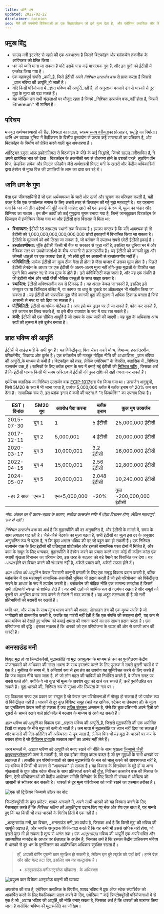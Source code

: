 ```yaml
---
title: ध्वनि धन
updated: 2022-02-22
disclaimer: opinion
seo: पैसे की उपयोगी विशेषताओं का एक सिंहावलोकन जो इसे मूल्य देता है, और एथेरियम क्लासिक और बिटकॉइन सहित कुछ ब्लॉकचेन, विकेंद्रीकरण और दीर्घायु सुनिश्चित करने के लिए जानबूझकर इन सुविधाओं को अपनी मौद्रिक नीति में कैसे लागू करते हैं।
---
```


## प्रमुख बिंदु

- साउंड मनी इंटरनेट से पहले की एक अवधारणा है जिसने बिटकॉइन और ब्लॉकचेन तकनीक के आविष्कार को प्रेरित किया।
- धन को ध्वनि माना जा सकता है यदि उसके पास कई मात्रात्मक गुण हैं, और इन गुणों को ईटीसी में एन्कोड किया गया है।
- एक महत्वपूर्ण संपत्ति _कमी_है, जिसे ईटीसी अपने _निश्चित उत्सर्जन वक्र_ से प्राप्त करता है जिससे _ज्ञात भविष्य की आपूर्ति_हो जाती है।
- यदि किसी परियोजना में _ज्ञात भविष्य की आपूर्ति_नहीं है, तो अनुरक्षक मनमाने ढंग से धारकों से दूर मुद्रा के मूल्य को बढ़ा सकते हैं।
- यह जोखिम उन सभी श्रृंखलाओं पर मौजूद रहता है जिनमें _निश्चित उत्सर्जन वक्र_नहीं होता है, जिसमें Ethereum™ भी शामिल है।

## परिचय

मजबूत अर्थव्यवस्थाओं की रीढ़, स्थिरता का प्रदाता, स्वस्थ [समय वरीयता](https://www.youtube.com/watch?v=k5XbLm3pEfI)का प्रोत्साहन, समृद्धि का निर्माता। ध्वनि धन व्यापक दुनिया में केंद्रीकरण के वित्तीय दुरुपयोग से उत्पन्न कई समस्याओं का प्रतिकार है, और बिटकॉइन के निर्माण को प्रेरित करने वाली मूल अवधारणा है।

[ऑस्ट्रियन स्कूल ऑफ इकोनॉमिक्स](https://mises.org/topics/bitcoin) से बिटकॉइन के पीछे के कई सिद्धांतों, जिनमें [साउंड मनी](https://mises.org/library/principle-sound-money)शामिल हैं, ने अपने दार्शनिक भाव को देखा। बिटकॉइन के तकनीकी रूप से बोधगम्य होने के दशकों पहले, लुडविग वॉन मिज़, फ्रेडरिक हायेक और मिल्टन फ्रीडमैन जैसे अर्थशास्त्री फ़िएट मनी के खतरों और केंद्रीय अधिकारियों द्वारा हेरफेर से मुक्त वित्त की प्रणालियों के लाभ का दावा कर रहे थे।

## ध्वनि धन के गुण

पैसा एक जीवनदायिनी है जो एक अर्थव्यवस्था के चारों ओर ऊर्जा और सूचना का परिवहन करती है, यही वजह है कि एक कार्यात्मक समाज के लिए अच्छी तरह से डिजाइन की गई मुद्रा महत्वपूर्ण है। यह पहचाना गया कि धन को तीन उद्देश्यों की पूर्ति करनी चाहिए: खाते की एक इकाई के रूप में, मूल्य का भंडार और विनिमय का माध्यम। इन तीन कार्यों को कई [गुण](https://cryptowhat.com/properties-of-sound-money/)द्वारा सुगम बनाया गया है, जिन्हें जानबूझकर बिटकॉइन के डिजाइन में इंजीनियर किया गया था और ईटीसी द्वारा विरासत में मिला था:

- **विभाज्यता:** ईटीसी 18 दशमलव स्थानों तक विभाज्य है। इसका मतलब है कि यदि आवश्यक हो तो ईटीसी को 1,000,000,000,000,000,000 छोटी इकाइयों में विभाजित किया जा सकता है। ईटीसी के मूल्यवर्ग को `वी`में लिखा जा सकता है, जो वर्तमान में उपलब्ध सबसे छोटी ईटीसी इकाई है।
- **हस्तांतरणीयता:** चूंकि ईटीसी किसी भी बैंक या सरकार से जुड़ा नहीं है, इसलिए यह दुनिया भर में और वैश्विक स्तर पर उपयोगकर्ताओं के बीच आसानी से हस्तांतरणीय है। यह ईटीसी को कागजी मुद्रा और कीमती धातुओं पर एक फायदा देता है, जो लंबी दूरी पर आसानी से हस्तांतरणीय नहीं हैं।
- **फंगिबिलिटी:** प्रत्येक ईटीसी का मूल्य ठीक वैसा ही होता है जैसा बाजार में उसका मूल्य होता है। पिछले ईटीसी लेनदेन के आधार पर एक ईटीसी के अलग-अलग मूल्य नहीं होंगे-कुछ मुद्राओं के विपरीत जहां पुराने बिल अक्सर नए से कम मूल्य के होते हैं। इसे फंगिबिलिटी कहा जाता है, और यह एक संपत्ति है जो ईटीसी सोने और चांदी जैसी भौतिक वस्तुओं के साथ साझा करता है।
- **स्थायित्व:** ईटीसी अविश्वसनीय रूप से टिकाऊ है। यह अंततः केवल जानकारी है, इसलिए इसे कंप्यूटर पर या डिजिटल वॉलेट में, या कागज या धातु के टुकड़े पर ऑफ़लाइन भी संग्रहीत किया जा सकता है। यह ईटीसी को पारंपरिक मुद्रा जैसे कागजी मुद्रा की तुलना में अधिक टिकाऊ बनाता है जिसे आसानी से नष्ट या खो दिया जा सकता है।
- **पोर्टेबिलिटी:** ईटीसी अत्यधिक पोर्टेबल है। आप इसे थंब ड्राइव पर ले जा सकते हैं, फोन कर सकते हैं, इसे कागज पर लिख सकते हैं, या इसे बीज वाक्यांश के रूप में याद रख सकते हैं।
- **कमी:** ईटीसी की एक सीमित आपूर्ति है जो समय के साथ जारी की जाएगी। यह मुद्रा के अधिकांश अन्य रूपों की तुलना में इसे दुर्लभ बनाता है।

## ज्ञात भविष्य की आपूर्ति

ईटीसी में साउंड मनी के सभी गुण हैं। यह विकेंद्रीकृत, बिना सेंसर करने योग्य, विभाज्य, हस्तांतरणीय, परिवर्तनीय, टिकाऊ और दुर्लभ है। एक ब्लॉकचैन की मजबूत मौद्रिक नीति की आधारशिला _ज्ञात भविष्य की आपूर्ति_के माध्यम से कमी है। बिटकॉइन की तरह, लेकिन एथेरियम™ के विपरीत, क्लासिक में _निश्चित उत्सर्जन वक्र_है। खनिकों के लिए ब्लॉक इनाम के रूप में बनाई गई ईटीसी की [निश्चित राशि](https://etcis.money/) , जिसका अर्थ है कि ईटीसी धारक किसी भी समय अस्तित्व में ईटीसी की कुल राशि की सही गणना कर सकते हैं।

एथेरियम क्लासिक का निश्चित उत्सर्जन वक्र [ECIP-1017](https://ecips.ethereumclassic.org/ECIPs/ecip-1017)द्वारा पेश किया गया था। उत्सर्जन अनुसूची, जिसे 5M20 के रूप में भी जाना जाता है, प्रत्येक 5,000,000 ब्लॉक में ब्लॉक इनाम को 20% कम कर देता है। सामाजिक रूप से, इस ब्लॉक इनाम में कमी की घटना ने "द फिफ्थेनिंग" का उपनाम लिया है।

| EST। दिनांक | 5M20 युग | अवरोध पैदा करना | ब्लॉक इनाम  | कुल युग उत्सर्जन       |
| ----------- | -------- | --------------- | ----------- | ---------------------- |
| 2015-07-30  | युग 1    | 1               | 5 ईटीसी     | 25,000,000 ईटीसी       |
| 2017-12-11  | युग 2    | 5,000,001       | 4 ईटीसी     | 20,000,000 ईटीसी       |
| 2020-03-17  | युग 3    | 10,000,001      | 3.2 ईटीसी   | 16,000,000 ईटीसी       |
| 2022-04-15  | युग 4    | 15,000,001      | 2.56 ईटीसी  | 12,800,000 ईटीसी       |
| 2024-05-07  | युग 5    | 20,000,001      | 2.048 ईटीसी | 10,240,000 ईटीसी       |
| ~हर 2 साल   | एन+1     | एन+5,000,000    | -20%        | कुल ~200,000,000 ईटीसी |

_नोट: अंकल दर में उतार-चढ़ाव के कारण, सटीक उत्सर्जन राशि में थोड़ा विचलन होगा, लेकिन महत्वपूर्ण रूप से नहीं।_

_निश्चित उत्सर्जन वक्र_ का अर्थ है कि मुद्रास्फीति की दर अनुमानित है, और ईटीसी के मामले में, समय के साथ लगातार घट रही है। जैसे-जैसे नेटवर्क का मूल्य बढ़ता है, सभी ईटीसी का मूल्य इस दर के अनुसार अनुमानित रूप से बढ़ता है, न कि कुछ अज्ञात भविष्य की दर जो बहुत कम हो सकती है। एक निश्चित उत्सर्जन वक्र के लिए ईटीसी की प्रतिबद्धता प्रोटोकॉल और इसकी सामाजिक परत दोनों में निहित है, और काम के सबूत के लिए धन्यवाद, मुद्रास्फीति में हेरफेर करने का प्रयास करने वाला कोई भी कठिन कांटा एक स्थायी श्रृंखला विभाजन का परिणाम देगा, इस तरह के बदलाव को बड़े पैमाने पर विसर्जित कर देगा। यह _अत्यंत_ होने पर विचार करने की संभावना नहीं है, अकेले प्रयास करें, अकेले सफल होने दें।

_ज्ञात भविष्य की आपूर्ति_ न केवल विरासती कानूनी प्रणाली के लिए एक समृद्ध विकल्प प्रदान करती है, बल्कि ब्लॉकचेन में एक महत्वपूर्ण सामाजिक-तकनीकी भूमिका भी प्रदान करती है जो इसे परियोजना को विकेंद्रीकृत रखने के आधार के रूप में उपयोग करती है। ब्लॉकचेन की मौद्रिक नीति एक सामान्य समझौता है जिसमें सभी प्रतिभागी स्वेच्छा से शामिल होते हैं। यह सभी दलों को आर्थिक रूप से गठबंधन रखता है और समूहों को दूसरों पर अनुचित प्रभाव जमा करने से रोकने में मदद करता है। यह अटूट तटस्थता ही है जो सभी प्रतिभागियों को बराबरी पर रखती है।

ध्वनि धन, और समय के साथ मूल्य धारण करने की क्षमता, प्रोत्साहन तंत्र की एक मुख्य संपत्ति है जो भागीदारी को प्रोत्साहित करती है, जबकि यह गारंटी नहीं देती है कि एक संपत्ति की सराहना होगी, यह कम से कम भविष्य को देखते हुए भविष्य की कमाई क्षमता की गणना करने का एक साधन प्रदान करता है। एक परियोजना की वृद्धि। इसका मतलब है कि धारकों को एक परियोजना के ऊपर की ओर से काफी लाभ की गारंटी है।

## अनसाउंड मनी

फिएट मुद्रा हो या क्रिप्टोकरेंसी, मुद्रास्फ़ीति या मुद्रा अवमूल्यन के माध्यम से धन का पुनर्वितरण केंद्रीय योजनाकारों को अधिकार की गलत भावना के साथ हस्तक्षेप करने के लिए पुस्तक में सबसे पुरानी चालों में से एक है। मुसीबत के समय में, वे अनिवार्य रूप से इस तंत्र का उपयोग यह सुनिश्चित करने के लिए करते हैं कि जब जहाज नीचे चला जाता है, तो जो लोग महल की चाबियों को नियंत्रित करते हैं, वे जीवन राफ्ट पर सबसे पहले होंगे, क्योंकि वे जो कुछ भी मूल्य के अवशेष खुद को खर्च कर सकते हैं, उन्हें पुनर्वितरित कर सकते हैं। मुद्रा धारकों की, निश्चित रूप से सुरक्षा और स्थिरता के नाम पर।

यह विफलता राज्य एक प्रकार का रगपुल है जो केवल उन परियोजनाओं में मौजूद हो सकता है जो पर्याप्त रूप से विकेंद्रीकृत नहीं हैं। धारकों से दूर कुछ विशिष्ट समूह (चाहे वह खनिक, स्टेकर या डेवलपर हों) के मूल्य का पुनर्वितरण केवल तभी हो सकता है जब [शक्ति संतुलन](/why-classic/decentralism#balancing-power) असमान है, जैसे कि कुछ प्रतिभागी अपने हितों को दूसरों के सामने रखने वाले प्रोटोकॉल में बदलाव के माध्यम से आगे बढ़ सकते हैं।

_ज्ञात भविष्य की आपूर्ति_ का विकल्प एक _अज्ञात भविष्य की आपूर्ति_है, जिससे मुद्रास्फीति की एक असीमित डिग्री या सड़क के नीचे मुद्रा की कमी हो जाती है। कम मात्रा में मुद्रास्फीति पर ध्यान नहीं दिया जा सकता है और बाजारों की दिन-प्रतिदिन की अस्थिरता से डूब जाता है, लेकिन फिर भी यह मुद्रा के धारकों पर कर के बराबर होता है जो [कैंटिलन प्रभाव](https://cointelegraph.com/explained/from-cash-to-crypto-the-cantillon-effect-vs-the-nakamoto-effect)के तत्काल लाभों का आनंद नहीं लेते हैं।

चरम मामलों में, _अज्ञात भविष्य की आपूर्ति_ को बनाए रखने की नीति के साथ श्रृंखला [जिम्बाब्वे जैसी हाइपरइन्फ्लेशन](https://en.wikipedia.org/wiki/Hyperinflation_in_Zimbabwe)को जन्म दे सकती है, जो एक हमेशा मौजूद काला बादल है जो इन मुद्राओं के सभी धारकों पर लटकता है। हालाँकि इन परियोजनाओं को आज मुद्रास्फीति के नल को चालू करने की आवश्यकता नहीं है, यह भविष्य में किसी भी कारण से "आवश्यक" हो सकता है। यह विकास के वित्तपोषण के मुद्दे हों या अन्य श्रृंखलाओं के प्रूफ ऑफ स्टेक यील्ड के साथ प्रतिस्पर्धा करने की [दौड़,](/why-classic/proof-of-work#the-apr-arms-race) निश्चित उत्सर्जन वक्र की मिसाल के बिना, ऐसी परियोजनाओं की केंद्रीय आयोजन समिति विनियोग के लिए किसी भी संख्या में औचित्य को आसानी से स्वीकार कर सकती है। धारकों से दूर मूल्य परियोजना को जारी रखने का एकमात्र तरीका है।

![एक सौ ट्रिलियन जिम्बाब्वे डॉलर का नोट](./zimbabwedollar.jpg)

क्रिप्टोक्यूरेंसी के कुछ प्रमोटर, शायद अनजाने में, अपने साथी धारकों को यह विश्वास करने के लिए गैसलाइट करते हैं कि _निश्चित भविष्य की आपूर्ति_ द्वारा प्रदान किए गए चेक और शेष एक बाधा हैं, यह मानते हुए कि यह किसी भी तरह धारकों के वित्तीय हितों में एक नहीं है।

_अल्ट्रासाउंड मनी_का विचार, _अनसाउंड मनी_का पर्याय है, जिसका अर्थ है कि किसी मुद्रा की भविष्य की आपूर्ति अज्ञात है, और जबकि अनुरक्षक पिंकी-वादा करते हैं कि यह कभी भी इससे अधिक नहीं होगा, जो इससे कुछ भी हो सकता है शून्य से अनंत तक। एक _अल्ट्रासाउंड_ भविष्य की आपूर्ति एक अपरिभाषित और अप्रत्याशित मानदंड के आधार पर छेड़छाड़ के अधीन है, जिसका अर्थ है कि इसका केंद्रीय प्राधिकरण भविष्य में धारकों से दूर धन के पुनर्वितरण का अप्रतिबंधित अधिकार सुरक्षित रखता है।

> हाँ, आपकी बोरिंग पुरानी कार सुरक्षित हो सकती है, लेकिन इस बुरे लड़के को यहाँ देखें। हमने ब्रेक और सीट बेल्ट हटा दिए, इसलिए अब यह अल्ट्रासेफ है।
> 
> - ~~अल्ट्रासाउंड मनी~~अल्ट्रासेफ व्हीकल्स . के अधिवक्ता

![प्रयुक्त कार विक्रेता अल्ट्रासेफ वाहनों की व्याख्या](./ultrasafe.jpg)

अफसोस की बात है, एथेरियम क्लासिक के विपरीत, शायद भविष्य में प्रूफ ऑफ स्टेक संपार्श्विक को आकर्षित करने के लिए वैकल्पिकता प्रदान करने के लिए, एथेरियम ™ कई क्रिप्टोक्यूरेंसी परियोजनाओं में से एक है जो _अज्ञात भविष्य की आपूर्ति_की नीति बनाए रखता है, जिसका अर्थ है कि धारकों को उजागर किया जाता है असीमित भविष्य की मुद्रास्फीति का जोखिम।
